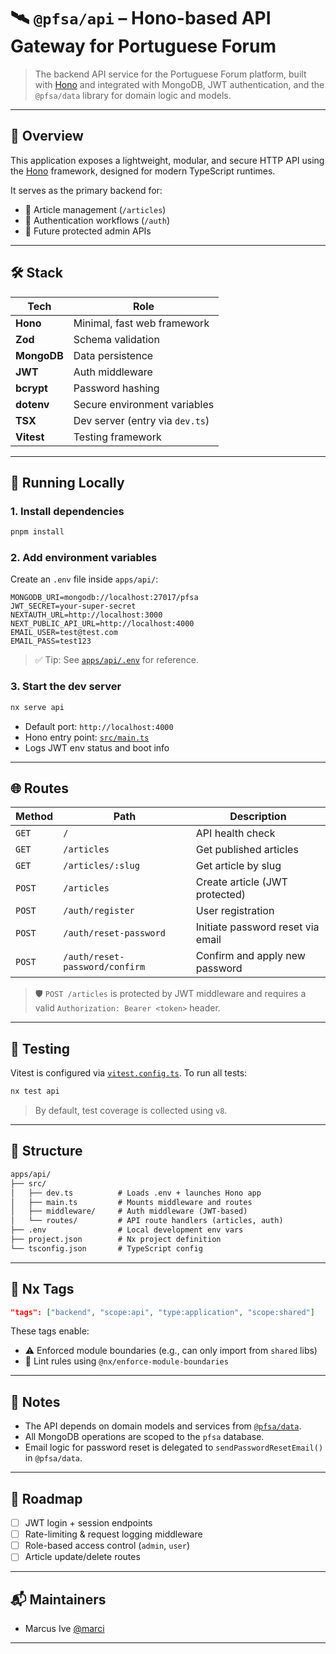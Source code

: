 # 🛰️ `@pfsa/api` – Hono-based API Gateway for Portuguese Forum

> The backend API service for the Portuguese Forum platform, built with [Hono](https://hono.dev/) and integrated with MongoDB, JWT authentication, and the `@pfsa/data` library for domain logic and models.

---

## 📁 Overview

This application exposes a lightweight, modular, and secure HTTP API using the [Hono](https://hono.dev/) framework, designed for modern TypeScript runtimes.

It serves as the primary backend for:
- 📝 Article management (`/articles`)
- 🔐 Authentication workflows (`/auth`)
- 🧪 Future protected admin APIs

---

## 🛠️ Stack

| Tech           | Role                            |
|----------------|---------------------------------|
| **Hono**       | Minimal, fast web framework     |
| **Zod**        | Schema validation               |
| **MongoDB**    | Data persistence                |
| **JWT**        | Auth middleware                 |
| **bcrypt**     | Password hashing                |
| **dotenv**     | Secure environment variables    |
| **TSX**        | Dev server (entry via `dev.ts`) |
| **Vitest**     | Testing framework               |

---

## 🚀 Running Locally

### 1. Install dependencies

```bash
pnpm install
````

### 2. Add environment variables

Create an `.env` file inside `apps/api/`:

```env
MONGODB_URI=mongodb://localhost:27017/pfsa
JWT_SECRET=your-super-secret
NEXTAUTH_URL=http://localhost:3000
NEXT_PUBLIC_API_URL=http://localhost:4000
EMAIL_USER=test@test.com
EMAIL_PASS=test123
```

> ✅ Tip: See [`apps/api/.env`](./.env) for reference.

### 3. Start the dev server

```bash
nx serve api
```

* Default port: `http://localhost:4000`
* Hono entry point: [`src/main.ts`](./src/main.ts)
* Logs JWT env status and boot info

---

## 🌐 Routes

| Method | Path                           | Description                       |
| ------ | ------------------------------ | --------------------------------- |
| `GET`  | `/`                            | API health check                  |
| `GET`  | `/articles`                    | Get published articles            |
| `GET`  | `/articles/:slug`              | Get article by slug               |
| `POST` | `/articles`                    | Create article (JWT protected)    |
| `POST` | `/auth/register`               | User registration                 |
| `POST` | `/auth/reset-password`         | Initiate password reset via email |
| `POST` | `/auth/reset-password/confirm` | Confirm and apply new password    |

> 🛡️ `POST /articles` is protected by JWT middleware and requires a valid `Authorization: Bearer <token>` header.

---

## 🧪 Testing

Vitest is configured via [`vitest.config.ts`](./vitest.config.ts). To run all tests:

```bash
nx test api
```

> By default, test coverage is collected using `v8`.

---

## 📐 Structure

```txt
apps/api/
├── src/
│   ├── dev.ts          # Loads .env + launches Hono app
│   ├── main.ts         # Mounts middleware and routes
│   ├── middleware/     # Auth middleware (JWT-based)
│   └── routes/         # API route handlers (articles, auth)
├── .env                # Local development env vars
├── project.json        # Nx project definition
└── tsconfig.json       # TypeScript config
```

---

## 🧠 Nx Tags

```json
"tags": ["backend", "scope:api", "type:application", "scope:shared"]
```

These tags enable:

* ⚠️ Enforced module boundaries (e.g., can only import from `shared` libs)
* 🧹 Lint rules using `@nx/enforce-module-boundaries`

---

## 📌 Notes

* The API depends on domain models and services from [`@pfsa/data`](../../libs/data).
* All MongoDB operations are scoped to the `pfsa` database.
* Email logic for password reset is delegated to `sendPasswordResetEmail()` in `@pfsa/data`.

---

## 🏁 Roadmap

* [ ] JWT login + session endpoints
* [ ] Rate-limiting & request logging middleware
* [ ] Role-based access control (`admin`, `user`)
* [ ] Article update/delete routes

---

## 📬 Maintainers

* Marcus Ive [@marci](mailto:marci@mannys.co.za)

---
